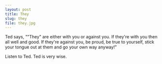 ```yaml
---
layout: post
title: They
slug: they
file: they.jpg
---
```


<p>Ted says, &quot;&quot;They&quot; are either with you or against you. If they&#39;re with you then all well and good. If they&#39;re against you, be proud, be true to yourself, stick your tongue out at them and go your own way anyway!&quot;</p>

<p>Listen to Ted.
Ted is very wise.</p>